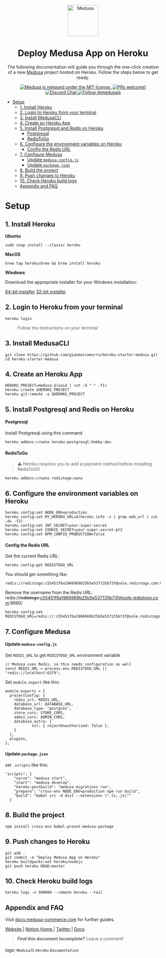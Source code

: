 <p align="center">
  <a href="https://www.medusa-commerce.com">
    <img alt="Medusa" src="https://user-images.githubusercontent.com/7554214/129161578-19b83dc8-fac5-4520-bd48-53cba676edd2.png" width="100" />
  </a>
</p>
<h1 align="center">
  Deploy Medusa App on Heroku
</h1>
<p align="center">
The following documentation will guide you through the one-click creation of a new <a href="https://github.com/medusajs/medusa">Medusa</a> project hosted on Heroku. Follow the steps below to get ready.
</p>
<p align="center">
  <a href="https://github.com/medusajs/medusa/blob/master/LICENSE">
    <img src="https://img.shields.io/badge/license-MIT-blue.svg" alt="Medusa is released under the MIT license." />
  </a>
  <a href="https://github.com/medusajs/medusa/blob/master/CONTRIBUTING.md">
    <img src="https://img.shields.io/badge/PRs-welcome-brightgreen.svg?style=flat" alt="PRs welcome!" />
  </a>
  <a href="https://discord.gg/xpCwq3Kfn8">
    <img src="https://img.shields.io/badge/chat-on%20discord-7289DA.svg" alt="Discord Chat" />
  </a>
  <a href="https://twitter.com/intent/follow?screen_name=medusajs">
    <img src="https://img.shields.io/twitter/follow/medusajs.svg?label=Follow%20@medusajs" alt="Follow @medusajs" />
  </a>
</p>

- [Setup](#setup)
  * [1. Install Heroku](#1-install-heroku)
  * [2. Login to Heroku from your terminal](#2-login-to-heroku-from-your-terminal)
  * [3. Install MedusaCLI](#3-install-medusacli)
  * [4. Create an Heroku App](#4-create-an-heroku-app)
  * [5. Install Postgresql and Redis on Heroku](#5-install-postgresql-and-redis-on-heroku)
      - [Postgresql](#postgresql)
      - [RedisToGo](#redistogo)
  * [6. Configure the environment variables on Heroku](#6-configure-the-environment-variables-on-heroku)
      - [Config the Redis URL](#config-the-redis-url)
  * [7. Configure Medusa](#7-configure-medusa)
      - [Update `medusa-config.js`](#update--medusa-configjs-)
      - [Update `package.json`](#update--packagejson-)
  * [8. Build the project](#8-build-the-project)
  * [9. Push changes to Heroku](#9-push-changes-to-heroku)
  * [10. Check Heroku build logs](#10-check-heroku-build-logs)
  * [Appendix and FAQ](#appendix-and-faq)

# Setup

## 1. Install Heroku

**Ubuntu**
```shell=
sudo snap install --classic heroku
```
**MacOS**
```shell=
brew tap heroku/brew && brew install heroku
```
**Windows**

Download the appropriate installer for your Windows installation:

[64-bit installer](https://cli-assets.heroku.com/heroku-x64.exe)
[32-bit installer](https://cli-assets.heroku.com/heroku-x86.exe)

## 2. Login to Heroku from your terminal


```shell=
heroku login
```
> Follow the instructions on your terminal


## 3. Install MedusaCLI


```shell=
git clone https://github.com/gianmarcomurru/heroku-starter-medusa.git
cd heroku-starter-medusa
```


## 4. Create an Heroku App


```shell=
HEROKU_PROJECT=medusa-$(uuid | cut -d "-" -f1)
heroku create $HEROKU_PROJECT
heroku git:remote -a $HEROKU_PROJECT
```



## 5. Install Postgresql and Redis on Heroku

#### Postgresql
Install Postgresql using this command

```shell=
heroku addons:create heroku-postgresql:hobby-dev
```
#### RedisToGo
> :warning: Heroku requires you to add a payment method before installing RedisToGO
```shell=
heroku addons:create redistogo:nano
```


## 6. Configure the environment variables on Heroku


```shell=
heroku config:set NODE_ENV=production
heroku config:set MY_HEROKU_URL=$(heroku info -s | grep web_url | cut -d= -f2)
heroku config:set JWT_SECRET=your-super-secret
heroku config:set COOKIE_SECRET=your-super-secret-pt2
heroku config:set NPM_CONFIG_PRODUCTION=false
```

#### Config the Redis URL

Get the current Redis URL:

```shell=
heroku config:get REDISTOGO_URL
```

You should get something like:
```shell=
redis://redistogo:c55451f6a1966969b25b5e537135b73f@sole.redistogo.com:9660/
```

Remove the username from the Redis URL:
redis://~~redistogo~~:c55451f6a1966969b25b5e537135b73f@sole.redistogo.com:9660/

```shell=
heroku config:set REDISTOGO_URL=redis://:c55451f6a1966969b25b5e537135b73f@sole.redistogo.com:9660/
```
## 7. Configure Medusa

#### Update `medusa-config.js`

Set `REDIS_URL` to get `REDISTOGO_URL` environment variable
```javascript=
// Medusa uses Redis, so this needs configuration as well
const REDIS_URL = process.env.REDISTOGO_URL || "redis://localhost:6379";
```

Set `module.export` like this:
```javascript=
module.exports = {
  projectConfig: {
    redis_url: REDIS_URL,
    database_url: DATABASE_URL,
    database_type: "postgres",
    store_cors: STORE_CORS,
    admin_cors: ADMIN_CORS,
    database_extra: {
            ssl: { rejectUnauthorized: false },
    }
  },
  plugins,
};
```

#### Update `package.json`

set `.scripts` like this:

```json=
"scripts": {
    "serve": "medusa start",
    "start": "medusa develop",
    "heroku-postbuild": "medusa migrations run",
    "prepare": "cross-env NODE_ENV=production npm run build",
    "build": "babel src -d dist --extensions \".ts,.js\""
  }
```

## 8. Build the project

```shell=
npm install cross-env babel-preset-medusa-package
```

## 9. Push changes to Heroku
```shell=
git add .
git commit -m "Deploy Medusa App on Heroku"
heroku buildpacks:set heroku/nodejs
git push heroku HEAD:master
```

## 10. Check Heroku build logs

```shell=
heroku logs -n 500000 --remote heroku --tail
```

## Appendix and FAQ

Visit [docs.medusa-commerce.com](https://docs.medusa-comerce.com) for further guides.

<p>
  <a href="https://www.medusa-commerce.com">
    Website
  </a> 
  |
  <a href="https://medusajs.notion.site/medusajs/Medusa-Home-3485f8605d834a07949b17d1a9f7eafd">
    Notion Home
  </a>
  |
  <a href="https://twitter.com/intent/follow?screen_name=medusajs">
    Twitter
  </a>
  |
  <a href="https://docs.medusa-commerce.com">
    Docs
  </a>
</p>



> **Find this document incomplete?** Leave a comment!

###### tags: `MedusaJS` `Heroku` `Documentation`
